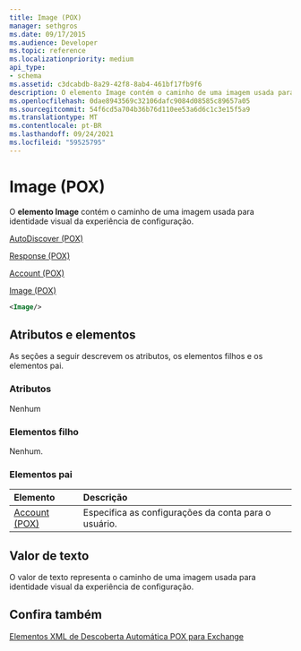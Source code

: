 ```yaml
---
title: Image (POX)
manager: sethgros
ms.date: 09/17/2015
ms.audience: Developer
ms.topic: reference
ms.localizationpriority: medium
api_type:
- schema
ms.assetid: c3dcabdb-8a29-42f8-8ab4-461bf17fb9f6
description: O elemento Image contém o caminho de uma imagem usada para identidade visual da experiência de configuração.
ms.openlocfilehash: 0dae8943569c32106dafc9084d08585c89657a05
ms.sourcegitcommit: 54f6cd5a704b36b76d110ee53a6d6c1c3e15f5a9
ms.translationtype: MT
ms.contentlocale: pt-BR
ms.lasthandoff: 09/24/2021
ms.locfileid: "59525795"
---
```

# <a name="image-pox"></a>Image (POX)

O **elemento Image** contém o caminho de uma imagem usada para identidade visual da experiência de configuração. 
  
[AutoDiscover (POX)](autodiscover-pox.md)
  
[Response (POX)](response-pox.md)
  
[Account (POX)](account-pox.md)
  
[Image (POX)](image-pox.md)
  
```xml
<Image/>
```

## <a name="attributes-and-elements"></a>Atributos e elementos

As seções a seguir descrevem os atributos, os elementos filhos e os elementos pai.
  
### <a name="attributes"></a>Atributos

Nenhum
  
### <a name="child-elements"></a>Elementos filho

Nenhum.
  
### <a name="parent-elements"></a>Elementos pai

|**Elemento**|**Descrição**|
|:-----|:-----|
|[Account (POX)](account-pox.md) <br/> |Especifica as configurações da conta para o usuário.  <br/> |
   
## <a name="text-value"></a>Valor de texto

O valor de texto representa o caminho de uma imagem usada para identidade visual da experiência de configuração.
  
## <a name="see-also"></a>Confira também



[Elementos XML de Descoberta Automática POX para Exchange](pox-autodiscover-xml-elements-for-exchange.md)

